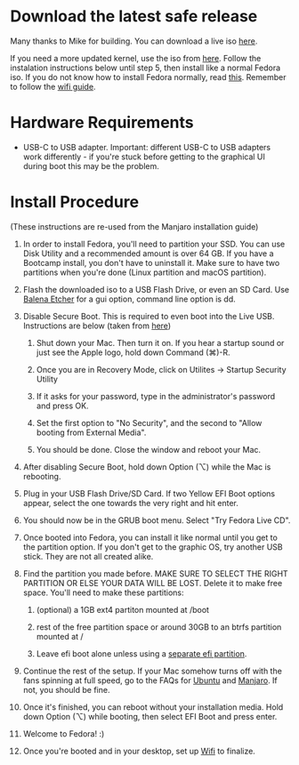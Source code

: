 # Download the latest safe release

Many thanks to Mike for building. You can download a live iso [here](https://github.com/mikeeq/mbp-fedora).

If you need a more updated kernel, use the iso from [here](https://github.com/sharpenedblade/t2linux-fedora-iso/releases). Follow the instalation instructions below until step 5, then install like a normal Fedora iso. If you do not know how to install Fedora normally, read [this](https://docs.fedoraproject.org/en-US/fedora/latest/install-guide/). Remember to follow the [wifi guide](https://wiki.t2linux.org/guides/wifi-bluetooth/).

# Hardware Requirements

-   USB-C to USB adapter. Important: different USB-C to USB adapters work differently - if you're stuck before getting to the graphical UI during boot this may be the problem.

# Install Procedure

(These instructions are re-used from the Manjaro installation guide)

1. In order to install Fedora, you'll need to partition your SSD. You can use Disk Utility and a recommended amount is over 64 GB. If you have a Bootcamp install, you don't have to uninstall it. Make sure to have two partitions when you're done (Linux partition and macOS partition).
2. Flash the downloaded iso to a USB Flash Drive, or even an SD Card. Use [Balena Etcher](https://www.balena.io/etcher/) for a gui option, command line option is dd.
3. Disable Secure Boot. This is required to even boot into the Live USB. Instructions are below (taken from [here](https://support.apple.com/en-au/HT208330))

    1. Shut down your Mac. Then turn it on. If you hear a startup sound or just see the Apple logo, hold down Command (⌘)-R.

    2. Once you are in Recovery Mode, click on Utilites -> Startup Security Utility

    3. If it asks for your password, type in the administrator's password and press OK.

    4. Set the first option to "No Security", and the second to "Allow booting from External Media".

    5. You should be done. Close the window and reboot your Mac.

4. After disabling Secure Boot, hold down Option (⌥) while the Mac is rebooting.
5. Plug in your USB Flash Drive/SD Card. If two Yellow EFI Boot options appear, select the one towards the very right and hit enter.
6. You should now be in the GRUB boot menu. Select "Try Fedora Live CD".
7. Once booted into Fedora, you can install it like normal until you get to the partition option. If you don't get to the graphic OS, try another USB stick. They are not all created alike.
8. Find the partition you made before. MAKE SURE TO SELECT THE RIGHT PARTITION OR ELSE YOUR DATA WILL BE LOST. Delete it to make free space. You'll need to make these partitions:

    1. (optional) a 1GB ext4 partiton mounted at /boot

    2. rest of the free partition space or around 30GB to an btrfs partition mounted at /

    3. Leave efi boot alone unless using a [separate efi partition](https://wiki.t2linux.org/guides/windows/#using-seperate-efi-partitions).

9. Continue the rest of the setup. If your Mac somehow turns off with the fans spinning at full speed, go to the FAQs for [Ubuntu](https://wiki.t2linux.org/distributions/ubuntu/faq/) and [Manjaro](https://wiki.t2linux.org/distributions/manjaro/faq/). If not, you should be fine.
10. Once it's finished, you can reboot without your installation media. Hold down Option (⌥) while booting, then select EFI Boot and press enter.
11. Welcome to Fedora! :)
12. Once you're booted and in your desktop, set up [Wifi](https://wiki.t2linux.org/guides/wifi-bluetooth/) to finalize.

